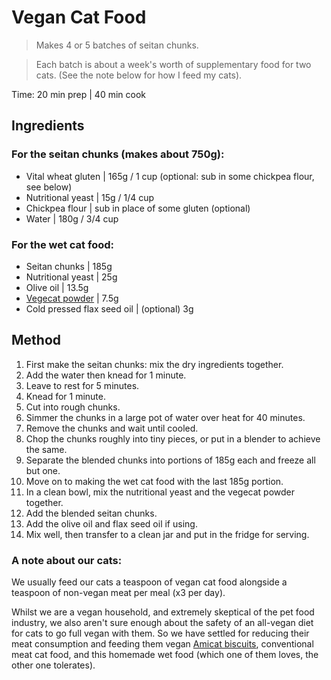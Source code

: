 # Vegan Cat Food

> Makes 4 or 5 batches of seitan chunks.

> Each batch is about a week's worth of supplementary food for two cats. (See the note below for how I feed my cats).

Time: 
20 min prep | 40 min cook

## Ingredients

### For the seitan chunks (makes about 750g):

- Vital wheat gluten | 165g / 1 cup (optional: sub in some chickpea flour, see below)
- Nutritional yeast | 15g / 1/4 cup 
- Chickpea flour | sub in place of some gluten (optional)
- Water | 180g / 3/4 cup


### For the wet cat food:

- Seitan chunks | 185g
- Nutritional yeast | 25g
- Olive oil | 13.5g
- [Vegecat powder](https://compassioncircle.com/product/vegecat-17-6-oz-for-adult-cats/) | 7.5g
- Cold pressed flax seed oil | (optional) 3g

## Method

1. First make the seitan chunks: mix the dry ingredients together.
2. Add the water then knead for 1 minute.
3. Leave to rest for 5 minutes.
4. Knead for 1 minute.
5. Cut into rough chunks.
6. Simmer the chunks in a large pot of water over heat for 40 minutes.
7. Remove the chunks and wait until cooled.
8. Chop the chunks roughly into tiny pieces, or put in a blender to achieve the same.
9. Separate the blended chunks into portions of 185g each and freeze all but one.
10. Move on to making the wet cat food with the last 185g portion.
11. In a clean bowl, mix the nutritional yeast and the vegecat powder together. 
12. Add the blended seitan chunks.
13. Add the olive oil and flax seed oil if using.
14. Mix well, then transfer to a clean jar and put in the fridge for serving.

### A note about our cats:
We usually feed our cats a teaspoon of vegan cat food alongside a teaspoon of non-vegan meat per meal (x3 per day). 

Whilst we are a vegan household, and extremely skeptical of the pet food industry, we also aren't sure enough about the safety of an all-vegan diet for cats to go full vegan with them. So we have settled for reducing their meat consumption and feeding them vegan [Amicat biscuits](www.veggiepets.com/vegan-cat-food/ami-vegan-cat-food-1-5kg), conventional meat cat food, and this homemade wet food (which one of them loves, the other one tolerates).

